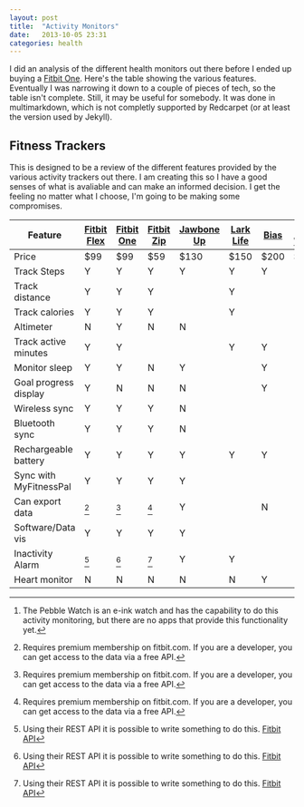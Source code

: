 ```yaml
---
layout: post
title:  "Activity Monitors"
date:   2013-10-05 23:31
categories: health
---
```

I did an analysis of the different health monitors out there before I ended up buying a [Fitbit One][one]. Here's the table showing the various features. Eventually I was narrowing it down to a couple of pieces of tech, so the table isn't complete. Still, it may be useful for somebody. It was done in multimarkdown, which is not completly supported by Redcarpet (or at least the version used by Jekyll).

## Fitness Trackers

This is designed to be a review of the different features provided by the various activity trackers out there. I am creating this so I have a good senses of what is avaliable and can make an informed decision. I get the feeling no matter what I choose, I'm going to be making some compromises.

| Feature                | [Fitbit Flex][flex] | [Fitbit One][one] | [Fitbit Zip][zip] | [Jawbone Up][up] | [Lark Life][life] | [Bias][bias] | [Pebble Watch][watch][^watchapi] | [Pebble][pebble] |  Pedometer |
|------------------------|---------------------|-------------------|-------------------|------------------|-------------------|--------------|----------------------------------|------------------|------------|
| Price                  |         $99         |        $99        |        $59        |       $130       |        $150       |     $200     |              $150                |                  |    $5      |
| Track Steps            |          Y          |         Y         |         Y         |         Y        |         Y         |       Y      |                                  |                  |     Y      |
| Track distance         |          Y          |         Y         |         Y         |                  |         Y         |              |                                  |                  |     N      |
| Track calories         |          Y          |         Y         |         Y         |                  |         Y         |              |                                  |                  |     N      |
| Altimeter              |          N          |         Y         |         N         |         N        |                   |              |                                  |                  |     N      |
| Track active minutes   |          Y          |         Y         |                   |                  |         Y         |       Y      |                                  |                  |     N      |
| Monitor sleep          |          Y          |         Y         |         N         |         Y        |                   |       Y      |                                  |                  |     N      |
| Goal progress display  |          Y          |         N         |         N         |         N        |                   |       Y      |                                  |                  |     N      |
| Wireless sync          |          Y          |         Y         |         Y         |         N        |                   |              |                                  |                  |     N      |
| Bluetooth sync         |          Y          |         Y         |         Y         |         N        |                   |              |                                  |                  |     N      |
| Rechargeable battery   |          Y          |         Y         |         Y         |         Y        |         Y         |       Y      |                                  |                  |     N      |
| Sync with MyFitnessPal |          Y          |         Y         |         Y         |         Y        |                   |              |                                  |                  |     N      |
| Can export data        |       [^data]       |      [^data]      |      [^data]      |         Y        |                   |       N      |                                  |                  |     N      |
| Software/Data vis      |          Y          |         Y         |         Y         |         Y        |                   |              |                                  |                  |     N      |
| Inactivity Alarm       |      [^script]      |     [^script]     |     [^script]     |         Y        |         Y         |              |                                  |                  |     N      |
| Heart monitor          |          N          |         N         |         N         |         N        |         N         |       Y      |                                  |                  |     N      |


[flex]: http://www.fitbit.com/flex
[one]: http://www.fitbit.com/one
[zip]: http://www.fitbit.com/zip
[up]: https://jawbone.com/up
[life]: http://lark.com/products/larklife/experience
[bias]: http://www.mybasis.com/
[watch]: http://getpebble.com/
[pebble]: http://www.fitlinxx.net/pebble-activity-monitor.htm

[^data]: Requires premium membership on fitbit.com. If you are a developer, you can get access to the data via a free API.

[^watchapi]: The Pebble Watch is an e-ink watch and has the capability to do this activity monitoring, but there are no apps that provide this functionality yet.

[^script]: Using their REST API it is possible to write something to do this. [Fitbit API](https://wiki.fitbit.com/display/API/Fitbit+API)
